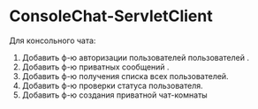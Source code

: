 # ConsoleChat-ServletClient
Для консольного чата:

1. Добавить ф-ю авторизации пользователей пользователей .
2. Добавить ф-ю приватных сообщений .
3. Добавить ф-ю получения списка всех пользователей.
4. Добавить ф-ю проверки статуса пользователя.
5. Добавить ф-ю создания приватной чат-комнаты
